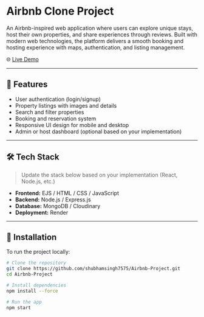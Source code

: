 # Airbnb Clone Project

An Airbnb-inspired web application where users can explore unique stays, host their own properties, and share experiences through reviews. Built with modern web technologies, the platform delivers a smooth booking and hosting experience with maps, authentication, and listing management.

🌐 [Live Demo](https://airbnb-project-kk8b.onrender.com)

---

## 🚀 Features

- User authentication (login/signup)
- Property listings with images and details
- Search and filter properties
- Booking and reservation system
- Responsive UI design for mobile and desktop
- Admin or host dashboard (optional based on your implementation)

---

## 🛠️ Tech Stack

> Update the stack below based on your implementation (React, Node.js, etc.)

- **Frontend:** EJS / HTML / CSS / JavaScript
- **Backend:** Node.js / Express.js
- **Database:** MongoDB / Cloudinary
- **Deployment:** Render

---

## 🔧 Installation

To run the project locally:

```bash
# Clone the repository
git clone https://github.com/shubhamsingh7575/Airbnb-Project.git
cd Airbnb-Project

# Install dependencies
npm install --force

# Run the app
npm start
